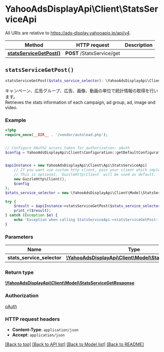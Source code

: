 # YahooAdsDisplayApi\Client\StatsServiceApi

All URIs are relative to https://ads-display.yahooapis.jp/api/v4.

Method | HTTP request | Description
------------- | ------------- | -------------
[**statsServiceGetPost()**](StatsServiceApi.md#statsServiceGetPost) | **POST** /StatsService/get | 


## `statsServiceGetPost()`

```php
statsServiceGetPost($stats_service_selector): \YahooAdsDisplayApi\Client\Model\StatsServiceGetResponse
```



<div lang=\"ja\">キャンペーン、広告グループ、広告、画像、動画の単位で統計情報の取得を行います。</div> <div lang=\"en\">Retrieves the stats information of each campaign, ad group, ad, image and video.</div>

### Example

```php
<?php
require_once(__DIR__ . '/vendor/autoload.php');


// Configure OAuth2 access token for authorization: oAuth
$config = YahooAdsDisplayApi\Client\Configuration::getDefaultConfiguration()->setAccessToken('YOUR_ACCESS_TOKEN');


$apiInstance = new YahooAdsDisplayApi\Client\Api\StatsServiceApi(
    // If you want use custom http client, pass your client which implements `GuzzleHttp\ClientInterface`.
    // This is optional, `GuzzleHttp\Client` will be used as default.
    new GuzzleHttp\Client(),
    $config
);
$stats_service_selector = new \YahooAdsDisplayApi\Client\Model\StatsServiceSelector(); // \YahooAdsDisplayApi\Client\Model\StatsServiceSelector

try {
    $result = $apiInstance->statsServiceGetPost($stats_service_selector);
    print_r($result);
} catch (Exception $e) {
    echo 'Exception when calling StatsServiceApi->statsServiceGetPost: ', $e->getMessage(), PHP_EOL;
}
```

### Parameters

Name | Type | Description  | Notes
------------- | ------------- | ------------- | -------------
 **stats_service_selector** | [**\YahooAdsDisplayApi\Client\Model\StatsServiceSelector**](../Model/StatsServiceSelector.md)|  | [optional]

### Return type

[**\YahooAdsDisplayApi\Client\Model\StatsServiceGetResponse**](../Model/StatsServiceGetResponse.md)

### Authorization

[oAuth](../../README.md#oAuth)

### HTTP request headers

- **Content-Type**: `application/json`
- **Accept**: `application/json`

[[Back to top]](#) [[Back to API list]](../../README.md#endpoints)
[[Back to Model list]](../../README.md#models)
[[Back to README]](../../README.md)
